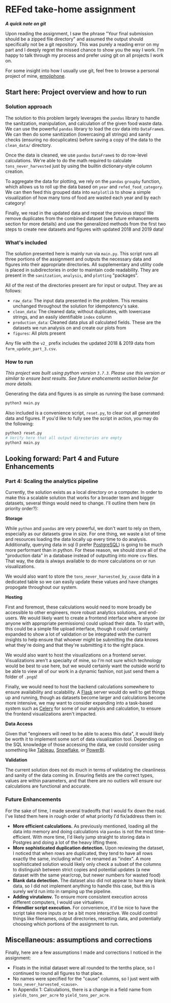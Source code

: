 # REFed take-home assignment

***A quick note on git***

Upon reading the assignment, I saw the phrase "Your final submission should be a zipped file directory" and assumed the output should specifically not be a git repository. This was purely a reading error on my part and I deeply regret the missed chance to show you the way I work. I'm happy to talk through my process and prefer using git on all projects I work on.

For some insight into how I usually use git, feel free to browse a personal project of mine, [emojiphone](https://github.com/bromeostasis/emojiphone).

## Start here: Project overview and how to run

### Solution approach

The solution to this problem largely leverages the `pandas` library to handle the sanitzation, manipulation, and calculation of the given food waste data. We can use the powerful `pandas` library to load the csv data into `DataFrame`s. We can then do some sanitization (lowercasing all strings) and sanity checks (ensuring no docuplicates) before saving a copy of the data to the `clean_data/` directory.

Once the data is cleaned, we use `pandas` `DataFrame`s to do row-level calculations. We're able to do the math required to calculate `tons_never_harvested` just by using the builtin dictionary-style column creation.

To aggregate the data for plotting, we rely on the `pandas` `groupby` function, which allows us to roll up the data based on `year` and `refed_food_category`. We can then feed this grouped data into `matplotlib` to show a simple visualization of how many tons of food are wasted each year and by each category!

Finally, we read in the updated data and repeat the previous steps! We remove duplicates from the combined dataset (see future enhancements section for more details) and use the generalized methods from the first two steps to create new datasets and figures with updated 2018 and 2019 data!

### What's included

The solution presented here is mainly run via `main.py`. This script runs all three portions of the assignment and outputs the necessary data and figures into their appropriate directories. All supplementary and utility code is placed in subdirectories in order to maintain code readability. They are present in the `sanitzation`, `analysis`, and `plotting` "packages".

All of the rest of the directories present are for input or output. They are as follows:

* `raw_data`: The input data presented in the problem. This remains unchanged throughout the solution for idempotency's sake.
* `clean_data`: The cleaned data; without duplicates, with lowercase strings, and an easily identifiable `index` column
* `production_data`: Cleaned data plus all calculated fields. These are the datasets we run analysis on and create our plots from
* `figures`: All plots present

Any file with the `v2_` prefix includes the updated 2018 & 2019 data from `farm_update_part_3.csv`.

### How to run

*This project was built using python version `3.7.3`. Please use this version or similar to ensure best results. See future enahcements section below for more details.*

Generating the data and figures is as simple as running the base command:

```python
python3 main.py
```
Also included is a convenience script, `reset.py`, to clear out all generated data and figures. If you'd like to fully see the script in action, you may do the following:
```python
python3 reset.py
# Verify here that all output directories are empty
python3 main.py
```

## Looking forward: Part 4 and Future Enhancements
### Part 4: Scaling the analytics pipeline
Currently, the solution exists as a local directory on a computer. In order to make this a scalable solution that works for a broader team and bigger datasets, several things would need to change. I'll outline them here (in priority order?):

**Storage**

While `python` and `pandas` are very powerful, we don't want to rely on them, especially as our datasets grow in size. For one thing, we waste a lot of time and resources loading the data locally up every time to do analysis. Additionally, querying data in sql (I prefer [PostgreSQL](https://www.postgresql.org/)) is going to be much more performant than in python. For these reason, we should store all of the "production data" in a database instead of outputting into more `csv` files. That way, the data is always available to do more calculations on or run visualizations.

We would also want to store the `tons_never_harvested_by_cause` data in a dedicated table so we can easily update these values and have changes propogate throughout our system.

**Hosting**

First and foremost, these calculations would need to more broadly be accessible to other engineers, more robust analytics solutions, and end-users. We would likely want to create a frontend interface where anyone (or anyone with appropriate permissions) could upload their data. To start with, this could be a simple file upload interface, though it could certainly expanded to show a lot of validation or be integrated with the current insights to help ensure that whoever might be submitting the data knows what they're doing and that they're submitting it to the right place.

We would also want to host the visualizations on a frontend server. Visualizations aren't a specialty of mine, so I'm not sure which technology would be best to use here, but we would certainly want the outside world to be able to view all of our work in a dynamic fashion, not just send them a folder of `.png`s!

Finally, we would need to host the backend calculations somewhere to ensure availability and scalability. A [Flask](https://flask.palletsprojects.com/en/2.2.x/) server would do well to get things up and running, though as datasets become larger and calculations become more intensive, we may want to consider expanding into a task-based system such as [Celery](https://docs.celeryq.dev/en/stable/getting-started/introduction.html) for some of our analysis and calculation, to ensure the frontend visualizations aren't impacted.

**Data Access**

Given that "engineers will need to be able to acess this data", it would likely be worth it to implement some sort of data visualization tool. Depending on the SQL knowledge of those accessing the data, we could consider using something like [Tableau](https://www.tableau.com/), [Snowflake](https://www.snowflake.com/en/), or [PowerBI](https://powerbi.microsoft.com/en-us/).

**Validation**

The current solution does not do much in terms of validating the cleanliness and sanity of the data coming in. Ensuring fields are the correct types, values are within parameters, and that there are no outliers will ensure our calculations are functional and accurate.

### Future Enhancements

For the sake of time, I made several tradeoffs that I would fix down the road. I've listed them here in rough order of what priority I'd fix/address them in:

* **More efficient calculations.** As previously mentioned, loading all the data into memory and doing calculations via `pandas` is not the most time-efficient. With more time, I'd likely jump straight to storing data in Postgres and doing a lot of the heavy lifting there.
* **More sophisticated duplication detection.** Upon reviewing the dataset, I noticed that when rows are duplicated, they tend to have all rows exactly the same, including what I've renamed as "index". A more sophisticated solution would likely only check a subset of the columns to distinguish between strict copies and potential updates (a new dataset with the same year/crop, but newer numbers for wasted food)
* **Blank data detection.** The dataset also did not appear to have any blank data, so I did not implement anything to handle this case, but this is surely we'd run into in ramping up the pipeline.
* **Adding virutalenv.** To ensure more consistent execution across different computers, I would use virtualenv.
* **Friendlier script execution.** For convenience, it'd be nice to have the script take more inputs or be a bit more interactive. We could control things like filenames, output directories, resetting data, and potentially choosing which portions of the assignment to run.

## Miscellaneous: assumptions and corrections

Finally, here are a few assumptions I made and corrections I noticed in the assignment:

* Floats in the initial dataset were all rounded to the tenths place, so I continued to round all figures to that place.
* No names were specified for the "cause" columns, so I just went with `tons_never_harvested_<cause>`.
* In Appendix 1: Calculations, there is a change in a field name from `yields_tons_per_acre` to `yield_tons_per_acre`.


